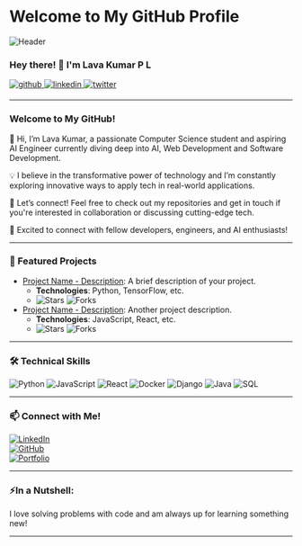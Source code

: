 # Welcome to My GitHub Profile

![Header](./your_banner_image.png)

### Hey there! 👋 I'm Lava Kumar P L
<a href="https://github.com/Lava-Kumar-PL" target="_blank">
<img src="https://img.shields.io/badge/github-%2324292e.svg?&style=for-the-badge&logo=github&logoColor=white" alt="github" style="margin-bottom: 5px;" /> </a>

<a href="https://www.linkedin.com/in/lava-kumar-p-l-699770225" target="_blank">
<img src="https://img.shields.io/badge/linkedin-%231E77B5.svg?&style=for-the-badge&logo=linkedin&logoColor=white" alt="linkedin" style="margin-bottom: 5px;" />
</a>

<a href=" https://x.com/LavaKumar7777?t=s0ksDmZm3hTzagK5o-3KEw&s=08" target="_blank">
<img src="https://img.shields.io/badge/twitter-%23000000.svg?&style=for-the-badge&logo=twitter&logoColor=white" alt="twitter" style="margin-bottom: 5px;" />
</a>  

---

### Welcome to My GitHub!  
👋 Hi, I’m Lava Kumar, a passionate Computer Science student and aspiring AI Engineer currently diving deep into AI, Web Development and Software Development.

💡 I believe in the transformative power of technology and I’m constantly exploring innovative ways to apply tech in real-world applications.

🚀 Let’s connect! Feel free to check out my repositories and get in touch if you're interested in collaboration or discussing cutting-edge tech.

🔗 Excited to connect with fellow developers, engineers, and AI enthusiasts!

---

### 🌟 Featured Projects
- [Project Name - Description](https://github.com/your-username/project-repo): A brief description of your project.
  - **Technologies**: Python, TensorFlow, etc.
  - ![Stars](https://img.shields.io/github/stars/your-username/project-repo?style=social) ![Forks](https://img.shields.io/github/forks/your-username/project-repo?style=social)
- [Project Name - Description](https://github.com/your-username/project-repo): Another project description.
  - **Technologies**: JavaScript, React, etc.
  - ![Stars](https://img.shields.io/github/stars/your-username/project-repo?style=social) ![Forks](https://img.shields.io/github/forks/your-username/project-repo?style=social)

---

### 🛠️ Technical Skills
![Python](https://img.shields.io/badge/-Python-3776AB?style=flat-square&logo=python&logoColor=white) ![JavaScript](https://img.shields.io/badge/-JavaScript-F7DF1E?style=flat-square&logo=javascript&logoColor=black) ![React](https://img.shields.io/badge/-React-61DAFB?style=flat-square&logo=react&logoColor=black)  ![Docker](https://img.shields.io/badge/-Docker-2496ED?style=flat-square&logo=docker&logoColor=white)  ![Django](https://img.shields.io/badge/-Django-092E20?style=flat-square&logo=django&logoColor=white)  ![Java](https://img.shields.io/badge/-Java-007396?style=flat-square&logo=java&logoColor=white)  ![SQL](https://img.shields.io/badge/-SQL-003B57?style=flat-square&logo=postgresql&logoColor=white)


---



### 📫 Connect with Me!
[![LinkedIn](https://img.shields.io/badge/-Lava%20Kumar%20P%20L-blue?style=flat-square&logo=linkedin&logoColor=white&link=https://www.linkedin.com/in/your-linkedin/)](https://www.linkedin.com/in/your-linkedin/)  
[![GitHub](https://img.shields.io/badge/-LavaKumarPL-gray?style=flat-square&logo=github&logoColor=white&link=https://github.com/your-username)](https://github.com/Lava-Kumar-PL)  
[![Portfolio](https://img.shields.io/badge/-My%20Portfolio-ff69b4?style=flat-square)](https://yourportfolio.com/)

---

### ⚡In a Nutshell:
I love solving problems with code and am always up for learning something new!

---

 

